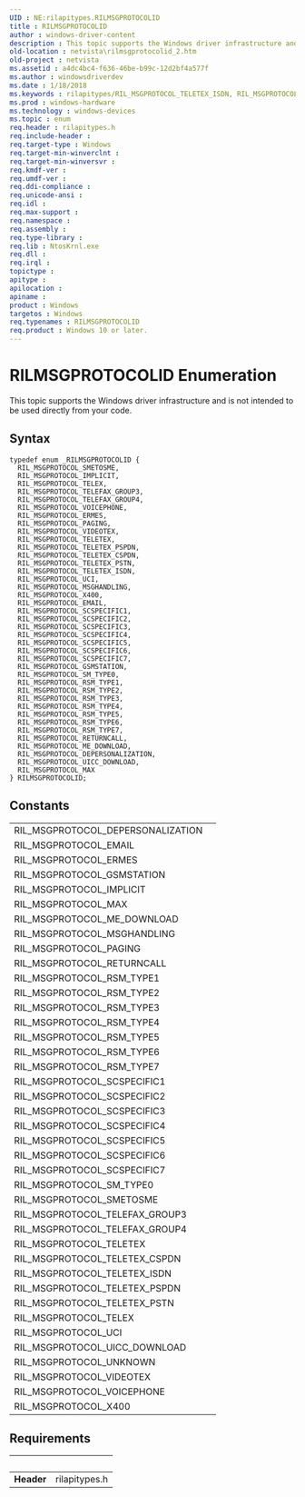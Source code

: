 ```yaml
---
UID : NE:rilapitypes.RILMSGPROTOCOLID
title : RILMSGPROTOCOLID
author : windows-driver-content
description : This topic supports the Windows driver infrastructure and is not intended to be used directly from your code.
old-location : netvista\rilmsgprotocolid_2.htm
old-project : netvista
ms.assetid : a4dc4bc4-f636-46be-b99c-12d2bf4a577f
ms.author : windowsdriverdev
ms.date : 1/18/2018
ms.keywords : rilapitypes/RIL_MSGPROTOCOL_TELETEX_ISDN, RIL_MSGPROTOCOL_X400, RIL_MSGPROTOCOL_IMPLICIT, RIL_MSGPROTOCOL_TELETEX, rilapitypes/RIL_MSGPROTOCOL_TELETEX_PSPDN, RIL_MSGPROTOCOL_SCSPECIFIC1, rilapitypes/RIL_MSGPROTOCOL_SM_TYPE0, RIL_MSGPROTOCOL_EMAIL, rilapitypes/RIL_MSGPROTOCOL_RSM_TYPE6, RIL_MSGPROTOCOL_TELEX, RIL_MSGPROTOCOL_SCSPECIFIC4, RIL_MSGPROTOCOL_SCSPECIFIC5, rilapitypes/RIL_MSGPROTOCOL_SCSPECIFIC4, RIL_MSGPROTOCOL_SCSPECIFIC3, RIL_MSGPROTOCOL_RETURNCALL, rilapitypes/RIL_MSGPROTOCOL_MAX, rilapitypes/RIL_MSGPROTOCOL_TELEFAX_GROUP3, RIL_MSGPROTOCOL_UICC_DOWNLOAD, rilapitypes/RIL_MSGPROTOCOL_SCSPECIFIC7, rilapitypes/RIL_MSGPROTOCOL_TELETEX_CSPDN, RIL_MSGPROTOCOL_RSM_TYPE1, rilapitypes/RIL_MSGPROTOCOL_TELETEX_PSTN, rilapitypes/RIL_MSGPROTOCOL_SCSPECIFIC2, rilapitypes/RIL_MSGPROTOCOL_VIDEOTEX, RIL_MSGPROTOCOL_GSMSTATION, rilapitypes/RIL_MSGPROTOCOL_RSM_TYPE2, RIL_MSGPROTOCOL_RSM_TYPE4, RIL_MSGPROTOCOL_RSM_TYPE6, RIL_MSGPROTOCOL_SMETOSME, RIL_MSGPROTOCOL_VIDEOTEX, rilapitypes/RIL_MSGPROTOCOL_ME_DOWNLOAD, rilapitypes/RIL_MSGPROTOCOL_EMAIL, RIL_MSGPROTOCOL_TELEFAX_GROUP3, RIL_MSGPROTOCOL_RSM_TYPE3, rilapitypes/RILMSGPROTOCOLID, rilapitypes/RIL_MSGPROTOCOL_SCSPECIFIC5, RIL_MSGPROTOCOL_SCSPECIFIC7, RIL_MSGPROTOCOL_SM_TYPE0, RIL_MSGPROTOCOL_DEPERSONALIZATION, rilapitypes/RIL_MSGPROTOCOL_TELETEX, RIL_MSGPROTOCOL_TELETEX_PSTN, rilapitypes/RIL_MSGPROTOCOL_GSMSTATION, rilapitypes/RIL_MSGPROTOCOL_SCSPECIFIC3, RIL_MSGPROTOCOL_ME_DOWNLOAD, rilapitypes/RIL_MSGPROTOCOL_UCI, rilapitypes/RIL_MSGPROTOCOL_RSM_TYPE3, rilapitypes/RIL_MSGPROTOCOL_RSM_TYPE4, rilapitypes/RIL_MSGPROTOCOL_VOICEPHONE, rilapitypes/RIL_MSGPROTOCOL_PAGING, rilapitypes/RIL_MSGPROTOCOL_MSGHANDLING, RIL_MSGPROTOCOL_RSM_TYPE5, rilapitypes/RIL_MSGPROTOCOL_DEPERSONALIZATION, rilapitypes/RIL_MSGPROTOCOL_SCSPECIFIC1, rilapitypes/RIL_MSGPROTOCOL_RSM_TYPE7, rilapitypes/RIL_MSGPROTOCOL_IMPLICIT, RILMSGPROTOCOLID enumeration [Network Drivers Starting with Windows Vista], RIL_MSGPROTOCOL_RSM_TYPE2, RIL_MSGPROTOCOL_MAX, RIL_MSGPROTOCOL_VOICEPHONE, RIL_MSGPROTOCOL_PAGING, rilapitypes/RIL_MSGPROTOCOL_TELEFAX_GROUP4, RIL_MSGPROTOCOL_TELETEX_PSPDN, rilapitypes/RIL_MSGPROTOCOL_RSM_TYPE1, rilapitypes/RIL_MSGPROTOCOL_RSM_TYPE5, RIL_MSGPROTOCOL_RSM_TYPE7, RIL_MSGPROTOCOL_ERMES, RIL_MSGPROTOCOL_UCI, netvista.rilmsgprotocolid_2, rilapitypes/RIL_MSGPROTOCOL_UICC_DOWNLOAD, rilapitypes/RIL_MSGPROTOCOL_ERMES, RIL_MSGPROTOCOL_TELETEX_ISDN, RIL_MSGPROTOCOL_MSGHANDLING, rilapitypes/RIL_MSGPROTOCOL_X400, rilapitypes/RIL_MSGPROTOCOL_TELEX, RILMSGPROTOCOLID, RIL_MSGPROTOCOL_TELEFAX_GROUP4, RIL_MSGPROTOCOL_SCSPECIFIC2, RIL_MSGPROTOCOL_SCSPECIFIC6, rilapitypes/RIL_MSGPROTOCOL_RETURNCALL, RIL_MSGPROTOCOL_TELETEX_CSPDN, rilapitypes/RIL_MSGPROTOCOL_SMETOSME, rilapitypes/RIL_MSGPROTOCOL_SCSPECIFIC6
ms.prod : windows-hardware
ms.technology : windows-devices
ms.topic : enum
req.header : rilapitypes.h
req.include-header : 
req.target-type : Windows
req.target-min-winverclnt : 
req.target-min-winversvr : 
req.kmdf-ver : 
req.umdf-ver : 
req.ddi-compliance : 
req.unicode-ansi : 
req.idl : 
req.max-support : 
req.namespace : 
req.assembly : 
req.type-library : 
req.lib : NtosKrnl.exe
req.dll : 
req.irql : 
topictype : 
apitype : 
apilocation : 
apiname : 
product : Windows
targetos : Windows
req.typenames : RILMSGPROTOCOLID
req.product : Windows 10 or later.
---
```


# RILMSGPROTOCOLID Enumeration
This topic supports the Windows driver infrastructure and is not intended to be used directly from your code.

## Syntax
````
typedef enum _RILMSGPROTOCOLID { 
  RIL_MSGPROTOCOL_SMETOSME,
  RIL_MSGPROTOCOL_IMPLICIT,
  RIL_MSGPROTOCOL_TELEX,
  RIL_MSGPROTOCOL_TELEFAX_GROUP3,
  RIL_MSGPROTOCOL_TELEFAX_GROUP4,
  RIL_MSGPROTOCOL_VOICEPHONE,
  RIL_MSGPROTOCOL_ERMES,
  RIL_MSGPROTOCOL_PAGING,
  RIL_MSGPROTOCOL_VIDEOTEX,
  RIL_MSGPROTOCOL_TELETEX,
  RIL_MSGPROTOCOL_TELETEX_PSPDN,
  RIL_MSGPROTOCOL_TELETEX_CSPDN,
  RIL_MSGPROTOCOL_TELETEX_PSTN,
  RIL_MSGPROTOCOL_TELETEX_ISDN,
  RIL_MSGPROTOCOL_UCI,
  RIL_MSGPROTOCOL_MSGHANDLING,
  RIL_MSGPROTOCOL_X400,
  RIL_MSGPROTOCOL_EMAIL,
  RIL_MSGPROTOCOL_SCSPECIFIC1,
  RIL_MSGPROTOCOL_SCSPECIFIC2,
  RIL_MSGPROTOCOL_SCSPECIFIC3,
  RIL_MSGPROTOCOL_SCSPECIFIC4,
  RIL_MSGPROTOCOL_SCSPECIFIC5,
  RIL_MSGPROTOCOL_SCSPECIFIC6,
  RIL_MSGPROTOCOL_SCSPECIFIC7,
  RIL_MSGPROTOCOL_GSMSTATION,
  RIL_MSGPROTOCOL_SM_TYPE0,
  RIL_MSGPROTOCOL_RSM_TYPE1,
  RIL_MSGPROTOCOL_RSM_TYPE2,
  RIL_MSGPROTOCOL_RSM_TYPE3,
  RIL_MSGPROTOCOL_RSM_TYPE4,
  RIL_MSGPROTOCOL_RSM_TYPE5,
  RIL_MSGPROTOCOL_RSM_TYPE6,
  RIL_MSGPROTOCOL_RSM_TYPE7,
  RIL_MSGPROTOCOL_RETURNCALL,
  RIL_MSGPROTOCOL_ME_DOWNLOAD,
  RIL_MSGPROTOCOL_DEPERSONALIZATION,
  RIL_MSGPROTOCOL_UICC_DOWNLOAD,
  RIL_MSGPROTOCOL_MAX
} RILMSGPROTOCOLID;
````

## Constants

<table>

<tr>
<td>RIL_MSGPROTOCOL_DEPERSONALIZATION</td>
<td></td>
</tr>

<tr>
<td>RIL_MSGPROTOCOL_EMAIL</td>
<td></td>
</tr>

<tr>
<td>RIL_MSGPROTOCOL_ERMES</td>
<td></td>
</tr>

<tr>
<td>RIL_MSGPROTOCOL_GSMSTATION</td>
<td></td>
</tr>

<tr>
<td>RIL_MSGPROTOCOL_IMPLICIT</td>
<td></td>
</tr>

<tr>
<td>RIL_MSGPROTOCOL_MAX</td>
<td></td>
</tr>

<tr>
<td>RIL_MSGPROTOCOL_ME_DOWNLOAD</td>
<td></td>
</tr>

<tr>
<td>RIL_MSGPROTOCOL_MSGHANDLING</td>
<td></td>
</tr>

<tr>
<td>RIL_MSGPROTOCOL_PAGING</td>
<td></td>
</tr>

<tr>
<td>RIL_MSGPROTOCOL_RETURNCALL</td>
<td></td>
</tr>

<tr>
<td>RIL_MSGPROTOCOL_RSM_TYPE1</td>
<td></td>
</tr>

<tr>
<td>RIL_MSGPROTOCOL_RSM_TYPE2</td>
<td></td>
</tr>

<tr>
<td>RIL_MSGPROTOCOL_RSM_TYPE3</td>
<td></td>
</tr>

<tr>
<td>RIL_MSGPROTOCOL_RSM_TYPE4</td>
<td></td>
</tr>

<tr>
<td>RIL_MSGPROTOCOL_RSM_TYPE5</td>
<td></td>
</tr>

<tr>
<td>RIL_MSGPROTOCOL_RSM_TYPE6</td>
<td></td>
</tr>

<tr>
<td>RIL_MSGPROTOCOL_RSM_TYPE7</td>
<td></td>
</tr>

<tr>
<td>RIL_MSGPROTOCOL_SCSPECIFIC1</td>
<td></td>
</tr>

<tr>
<td>RIL_MSGPROTOCOL_SCSPECIFIC2</td>
<td></td>
</tr>

<tr>
<td>RIL_MSGPROTOCOL_SCSPECIFIC3</td>
<td></td>
</tr>

<tr>
<td>RIL_MSGPROTOCOL_SCSPECIFIC4</td>
<td></td>
</tr>

<tr>
<td>RIL_MSGPROTOCOL_SCSPECIFIC5</td>
<td></td>
</tr>

<tr>
<td>RIL_MSGPROTOCOL_SCSPECIFIC6</td>
<td></td>
</tr>

<tr>
<td>RIL_MSGPROTOCOL_SCSPECIFIC7</td>
<td></td>
</tr>

<tr>
<td>RIL_MSGPROTOCOL_SM_TYPE0</td>
<td></td>
</tr>

<tr>
<td>RIL_MSGPROTOCOL_SMETOSME</td>
<td></td>
</tr>

<tr>
<td>RIL_MSGPROTOCOL_TELEFAX_GROUP3</td>
<td></td>
</tr>

<tr>
<td>RIL_MSGPROTOCOL_TELEFAX_GROUP4</td>
<td></td>
</tr>

<tr>
<td>RIL_MSGPROTOCOL_TELETEX</td>
<td></td>
</tr>

<tr>
<td>RIL_MSGPROTOCOL_TELETEX_CSPDN</td>
<td></td>
</tr>

<tr>
<td>RIL_MSGPROTOCOL_TELETEX_ISDN</td>
<td></td>
</tr>

<tr>
<td>RIL_MSGPROTOCOL_TELETEX_PSPDN</td>
<td></td>
</tr>

<tr>
<td>RIL_MSGPROTOCOL_TELETEX_PSTN</td>
<td></td>
</tr>

<tr>
<td>RIL_MSGPROTOCOL_TELEX</td>
<td></td>
</tr>

<tr>
<td>RIL_MSGPROTOCOL_UCI</td>
<td></td>
</tr>

<tr>
<td>RIL_MSGPROTOCOL_UICC_DOWNLOAD</td>
<td></td>
</tr>

<tr>
<td>RIL_MSGPROTOCOL_UNKNOWN</td>
<td></td>
</tr>

<tr>
<td>RIL_MSGPROTOCOL_VIDEOTEX</td>
<td></td>
</tr>

<tr>
<td>RIL_MSGPROTOCOL_VOICEPHONE</td>
<td></td>
</tr>

<tr>
<td>RIL_MSGPROTOCOL_X400</td>
<td></td>
</tr>
</table>


## Requirements
| &nbsp; | &nbsp; |
| ---- |:---- |
| **Header** | rilapitypes.h |
